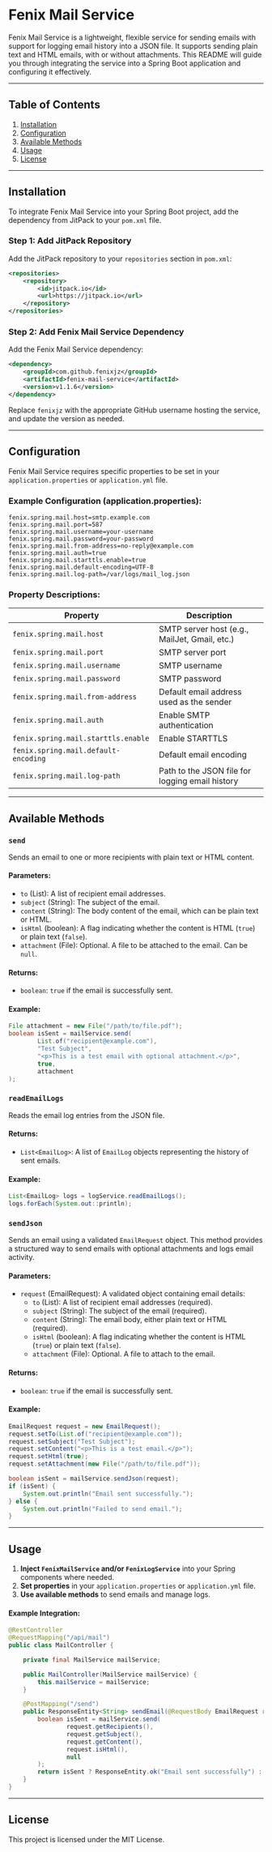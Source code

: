 # Fenix Mail Service

Fenix Mail Service is a lightweight, flexible service for sending emails with support for logging email history into a JSON file. It supports sending plain text and HTML emails, with or without attachments. This README will guide you through integrating the service into a Spring Boot application and configuring it effectively.

---

## Table of Contents

1. [Installation](#installation)
2. [Configuration](#configuration)
3. [Available Methods](#available-methods)
4. [Usage](#usage)
5. [License](#license)

---

## Installation

To integrate Fenix Mail Service into your Spring Boot project, add the dependency from JitPack to your `pom.xml` file.

### Step 1: Add JitPack Repository
Add the JitPack repository to your `repositories` section in `pom.xml`:

```xml
<repositories>
    <repository>
        <id>jitpack.io</id>
        <url>https://jitpack.io</url>
    </repository>
</repositories>
```

### Step 2: Add Fenix Mail Service Dependency
Add the Fenix Mail Service dependency:

```xml
<dependency>
    <groupId>com.github.fenixjz</groupId>
    <artifactId>fenix-mail-service</artifactId>
    <version>v1.1.6</version>
</dependency>
```

Replace `fenixjz` with the appropriate GitHub username hosting the service, and update the version as needed.

---

## Configuration

Fenix Mail Service requires specific properties to be set in your `application.properties` or `application.yml` file.

### Example Configuration (application.properties):

```properties
fenix.spring.mail.host=smtp.example.com
fenix.spring.mail.port=587
fenix.spring.mail.username=your-username
fenix.spring.mail.password=your-password
fenix.spring.mail.from-address=no-reply@example.com
fenix.spring.mail.auth=true
fenix.spring.mail.starttls.enable=true
fenix.spring.mail.default-encoding=UTF-8
fenix.spring.mail.log-path=/var/logs/mail_log.json
```

### Property Descriptions:

| Property                          | Description                                           |
|-----------------------------------|-------------------------------------------------------|
| `fenix.spring.mail.host`          | SMTP server host (e.g., MailJet, Gmail, etc.)         |
| `fenix.spring.mail.port`          | SMTP server port                                      |
| `fenix.spring.mail.username`      | SMTP username                                         |
| `fenix.spring.mail.password`      | SMTP password                                         |
| `fenix.spring.mail.from-address`  | Default email address used as the sender             |
| `fenix.spring.mail.auth`          | Enable SMTP authentication                           |
| `fenix.spring.mail.starttls.enable` | Enable STARTTLS                                      |
| `fenix.spring.mail.default-encoding` | Default email encoding                               |
| `fenix.spring.mail.log-path`      | Path to the JSON file for logging email history      |

---

## Available Methods

### `send`

Sends an email to one or more recipients with plain text or HTML content.

#### Parameters:
- `to` (List<String>): A list of recipient email addresses.
- `subject` (String): The subject of the email.
- `content` (String): The body content of the email, which can be plain text or HTML.
- `isHtml` (boolean): A flag indicating whether the content is HTML (`true`) or plain text (`false`).
- `attachment` (File): Optional. A file to be attached to the email. Can be `null`.

#### Returns:
- `boolean`: `true` if the email is successfully sent.

#### Example:
```java
File attachment = new File("/path/to/file.pdf");
boolean isSent = mailService.send(
        List.of("recipient@example.com"),
        "Test Subject",
        "<p>This is a test email with optional attachment.</p>",
        true,
        attachment
);
```

### `readEmailLogs`

Reads the email log entries from the JSON file.

#### Returns:
- `List<EmailLog>`: A list of `EmailLog` objects representing the history of sent emails.

#### Example:
```java
List<EmailLog> logs = logService.readEmailLogs();
logs.forEach(System.out::println);
```

### `sendJson`

Sends an email using a validated `EmailRequest` object. This method provides a structured way to send emails with optional attachments and logs email activity.

#### Parameters:
- `request` (EmailRequest): A validated object containing email details:
    - `to` (List<String>): A list of recipient email addresses (required).
    - `subject` (String): The subject of the email (required).
    - `content` (String): The email body, either plain text or HTML (required).
    - `isHtml` (boolean): A flag indicating whether the content is HTML (`true`) or plain text (`false`).
    - `attachment` (File): Optional. A file to attach to the email.

#### Returns:
- `boolean`: `true` if the email is successfully sent.

#### Example:
```java
EmailRequest request = new EmailRequest();
request.setTo(List.of("recipient@example.com"));
request.setSubject("Test Subject");
request.setContent("<p>This is a test email.</p>");
request.setHtml(true);
request.setAttachment(new File("/path/to/file.pdf"));

boolean isSent = mailService.sendJson(request);
if (isSent) {
    System.out.println("Email sent successfully.");
} else {
    System.out.println("Failed to send email.");
}
```

---

## Usage

1. **Inject `FenixMailService` and/or `FenixLogService`** into your Spring components where needed.
2. **Set properties** in your `application.properties` or `application.yml` file.
3. **Use available methods** to send emails and manage logs.

#### Example Integration:
```java
@RestController
@RequestMapping("/api/mail")
public class MailController {

    private final MailService mailService;

    public MailController(MailService mailService) {
        this.mailService = mailService;
    }

    @PostMapping("/send")
    public ResponseEntity<String> sendEmail(@RequestBody EmailRequest request) {
        boolean isSent = mailService.send(
                request.getRecipients(),
                request.getSubject(),
                request.getContent(),
                request.isHtml(),
                null
        );
        return isSent ? ResponseEntity.ok("Email sent successfully") : ResponseEntity.status(500).body("Failed to send email");
    }
}
```

---

## License

This project is licensed under the MIT License.